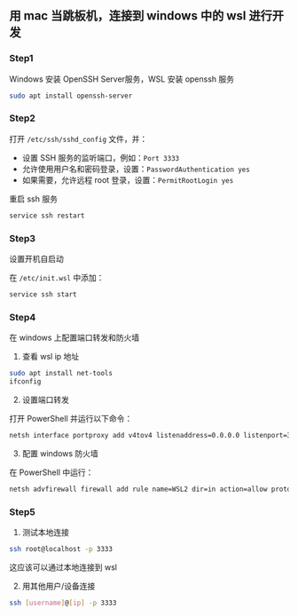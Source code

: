 ## 用 mac 当跳板机，连接到 windows 中的 wsl 进行开发

### Step1

Windows 安装 OpenSSH Server服务，WSL 安装 openssh 服务

```bash
sudo apt install openssh-server
```

### Step2

打开 `/etc/ssh/sshd_config` 文件，并：

- 设置 SSH 服务的监听端口，例如：`Port 3333`
- 允许使用用户名和密码登录，设置：`PasswordAuthentication yes`
- 如果需要，允许远程 root 登录，设置：`PermitRootLogin yes`

重启 ssh 服务

```bash
service ssh restart
```

### Step3

设置开机自启动

在 `/etc/init.wsl` 中添加：

```bash
service ssh start
```

### Step4

在 windows 上配置端口转发和防火墙

1. 查看 wsl ip 地址

```bash
sudo apt install net-tools
ifconfig
```

2. 设置端口转发

打开 PowerShell 并运行以下命令：

```bash
netsh interface portproxy add v4tov4 listenaddress=0.0.0.0 listenport=3333 connectaddress=[wsl IP address] connectport=3333
```

3. 配置 windows 防火墙

在 PowerShell 中运行：

```bash
netsh advfirewall firewall add rule name=WSL2 dir=in action=allow protocol=TCP localport=3333
```

### Step5

1. 测试本地连接

```bash
ssh root@localhost -p 3333
```

这应该可以通过本地连接到 wsl

2. 用其他用户/设备连接

```bash
ssh [username]@[ip] -p 3333

